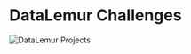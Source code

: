 # DataLemur Challenges


![DataLemur Projects](https://github.com/user-attachments/assets/e9fd5a67-f1b8-4821-832b-fe4250627752)
